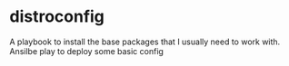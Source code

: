 # distroconfig
A playbook to install the base packages that I usually need to work with.
Ansilbe play to deploy some basic config

